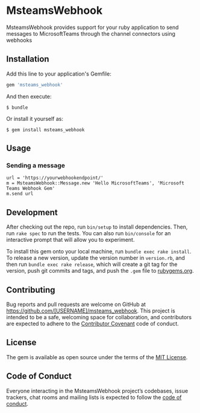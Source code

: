 # MsteamsWebhook

MsteamsWebhook provides support for your ruby ​​application to send messages to MicrosoftTeams through the channel connectors using webhooks

## Installation

Add this line to your application's Gemfile:

```ruby
gem 'msteams_webhook'
```

And then execute:

    $ bundle

Or install it yourself as:

    $ gem install msteams_webhook

## Usage

### Sending a message

```
url = 'https://yourwebhookendpoint/'
m = MsteamsWebhook::Message.new 'Hello MicrosoftTeams', 'Microsoft Teams Webhook Gem'
m.send url
```

## Development

After checking out the repo, run `bin/setup` to install dependencies. Then, run `rake spec` to run the tests. You can also run `bin/console` for an interactive prompt that will allow you to experiment.

To install this gem onto your local machine, run `bundle exec rake install`. To release a new version, update the version number in `version.rb`, and then run `bundle exec rake release`, which will create a git tag for the version, push git commits and tags, and push the `.gem` file to [rubygems.org](https://rubygems.org).

## Contributing

Bug reports and pull requests are welcome on GitHub at https://github.com/[USERNAME]/msteams_webhook. This project is intended to be a safe, welcoming space for collaboration, and contributors are expected to adhere to the [Contributor Covenant](http://contributor-covenant.org) code of conduct.

## License

The gem is available as open source under the terms of the [MIT License](https://opensource.org/licenses/MIT).

## Code of Conduct

Everyone interacting in the MsteamsWebhook project’s codebases, issue trackers, chat rooms and mailing lists is expected to follow the [code of conduct](https://github.com/[USERNAME]/msteams_webhook/blob/master/CODE_OF_CONDUCT.md).
